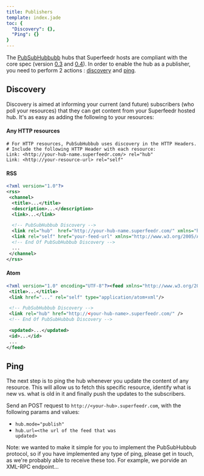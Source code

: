```yaml
---
title: Publishers
template: index.jade
toc: {
  "Discovery": {},
  "Ping": {}
}
---
```


The [PubSubHubbubb](http://pubsubhubbub.superfeedr.com/) hubs that Superfeedr hosts are compliant with the core spec (version [0.3](http://pubsubhubbub.googlecode.com/svn/trunk/pubsubhubbub-core-0.3.html) and [0.4](http://pubsubhubbub.googlecode.com/svn/trunk/pubsubhubbub-core-0.4.html)). In order to enable the hub as a publisher, you need to perform 2 actions : [discovery](#discovery) and [ping](#ping).

## Discovery

Discovery is aimed at informing your current (and future) subscribers (who poll your resources) that they can get content from your Superfeedr hosted hub. It's as easy as adding the following to your resources:


#### Any HTTP resources

```
# For HTTP resources, PubSubHubbub uses discovery in the HTTP Headers.
# Include the following HTTP Header with each resource:
Link: <http://your-hub-name.superfeedr.com/> rel="hub"
Link: <http://your-resource-url> rel="self"
```

#### RSS

```xml
<?xml version="1.0"?>
<rss>
 <channel>
  <title>...</title>
  <description>...</description>
  <link>...</link>

  <!-- PubSubHubbub Discovery -->
  <link rel="hub"  href="http://your-hub-name.superfeedr.com/" xmlns="http://www.w3.org/2005/Atom" />
  <link rel="self" href="your-feed-url" xmlns="http://www.w3.org/2005/Atom" />
  <!-- End Of PubSubHubbub Discovery -->
  ...
 </channel>
</rss>
```

#### Atom

```xml
<?xml version="1.0" encoding="UTF-8"?><feed xmlns="http://www.w3.org/2005/Atom">
 <title>...</title>
 <link href="..." rel="self" type="application/atom+xml"/>

 <!-- PubSubHubbub Discovery -->
 <link rel="hub" href="http://<your-hub-name>.superfeedr.com/" />
 <!-- End Of PubSubHubbub Discovery -->

 <updated>...</updated>
 <id>...</id>
 ...
</feed>
```

## Ping

The next step is to ping the hub whenever you update the content of any resource. This will allow us to fetch this specific resource, identify what is new vs. what is old in it and finally push the updates to the subscribers.

Send an POST request to <code>http://&lt;your-hub&gt;.superfeedr.com</code>, with the following params and values:

* <code>hub.mode="publish"</code>
* <code>hub.url=&lt;the url of the feed that was updated&gt;</code>

Note: we wanted to make it simple for you to implement the PubSubHubbub protocol, so if you have implemented any type of ping, please get in touch, as we're probably able to receive these too. For example, we porvide an XML-RPC endpoint...
